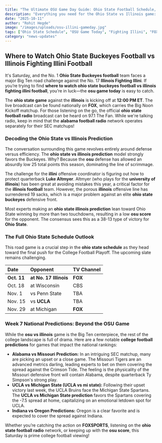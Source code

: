 ```yaml
---
title: "The Ultimate OSU Game Day Guide: Ohio State Football Schedule, Illibuck History & Week 7 National Predictions"
description: "Everything you need for the Ohio State vs Illinois game: TV channel, radio broadcast details, the full OSU schedule, and predictions for other key national matchups like Alabama vs Missouri and UCLA vs Michigan State to give you the edge."
date: "2025-10-11"
author: "Rohit Hegde"
image: "/images/uploads/osu-illini-gameday.jpg"
tags: ["Ohio State Schedule", "OSU Game Today", "Fighting Illini", "FOXSports", "College Football Predictions", "OSU", "Ohio State Football Radio", "Alabama Football Radio"]
category: "news-updates"
---
```


## Where to Watch Ohio State Buckeyes Football vs Illinois Fighting Illini Football

It's Saturday, and the No. 1 **Ohio State Buckeyes football** team faces a major Big Ten road challenge against the No. 17 **Illinois Fighting Illini**. If you’re trying to find **where to watch ohio state buckeyes football vs illinois fighting illini football**, you’re in luck—the **osu game today** is easy to catch.

The **ohio state game** against the **illinois** is kicking off at **12:00 PM ET**. The live broadcast can be found nationally on **FOX**, which carries the Big Noon Kickoff matchup. For those listening on the go, the official **ohio state football radio** broadcast can be heard on 97.1 The Fan. While we're talking radio, keep in mind that the **alabama football radio** network operates separately for their SEC matchups!

### Decoding the Ohio State vs Illinois Prediction

The conversation surrounding this game revolves entirely around defense versus efficiency. The **ohio state vs illinois prediction** model strongly favors the Buckeyes. Why? Because the **osu** defense has allowed an absurdly low 25 total points this season, dominating the line of scrimmage.

The challenge for the **illini** offensive coordinator is figuring out how to protect quarterback **Luke Altmyer**. Altmyer (who plays for the **university of illinois**) has been great at avoiding mistakes this year, a critical factor for the **illinois football** team. However, the porous **illinois** offensive line has surrendered 19 sacks, which is a major problem against an elite **ohio state buckeyes** defensive front.

Most experts making an **ohio state illinois prediction** lean toward Ohio State winning by more than two touchdowns, resulting in a low **osu score** for the opponent. The consensus sees this as a 38-13 type of victory for **Ohio State**.

### The Full Ohio State Schedule Outlook

This road game is a crucial step in the **ohio state schedule** as they head toward the final push for the College Football Playoff. The upcoming slate remains challenging.

| Date | Opponent | TV Channel |
| :--- | :--- | :--- |
| **Oct. 11** | **at No. 17 Illinois** | **FOX** |
| Oct. 18 | at Wisconsin | CBS |
| Nov. 1 | vs Penn State | TBA |
| Nov. 15 | vs **UCLA** | TBA |
| Nov. 29 | at Michigan | **FOX** |

### Week 7 National Predictions: Beyond the OSU Game

While the **osu vs illinois** game is the Big Ten centerpiece, the rest of the college landscape is full of drama. Here are a few notable **college football predictions** for games that impact the national rankings:

* **Alabama vs Missouri Prediction:** In an intriguing SEC matchup, many are picking an upset or a close game. The Missouri Tigers are an advanced metrics darling, leading experts to bet on them covering the spread against the Crimson Tide. The feeling is the physicality of the Missouri defensive front will contain Alabama, despite quarterback Ty Simpson's strong play.
* **UCLA vs Michigan State (UCLA vs mi state):** Following their upset victory last week, the UCLA Bruins face the Michigan State Spartans. The **UCLA vs Michigan State prediction** favors the Spartans covering the -7.5 spread at home, capitalizing on an emotional letdown spot for UCLA.
* **Indiana vs Oregon Predictions:** Oregon is a clear favorite and is expected to cover the spread against Indiana.

Whether you’re catching the action on **FOXSPORTS**, listening on the **ohio state football radio** network, or keeping up with the **osu score**, this Saturday is prime college football viewing!